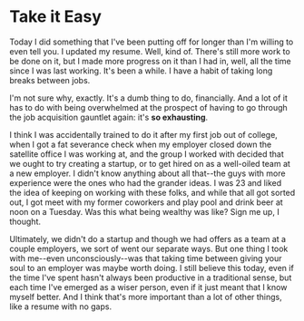 # Take it Easy

Today I did something that I've been putting off for longer than I'm willing to
even tell you. I updated my resume. Well, kind of. There's still more work to
be done on it, but I made more progress on it than I had in, well, all the time
since I was last working. It's been a while. I have a habit of taking long
breaks between jobs.

I'm not sure why, exactly. It's a dumb thing to do, financially. And a lot of
it has to do with being overwhelmed at the prospect of having to go through the
job acquisition gauntlet again: it's **so exhausting**. 

I think I was accidentally trained to do it after my first job out of college,
when I got a fat severance check when my employer closed down the satellite
office I was working at, and the group I worked with decided that we ought to
try creating a startup, or to get hired on as a well-oiled team at a new
employer. I didn't know anything about all that--the guys with more experience
were the ones who had the grander ideas. I was 23 and liked the idea of keeping
on working with these folks, and while that all got sorted out, I got meet with
my former coworkers and play pool and drink beer at noon on a Tuesday. Was this
what being wealthy was like? Sign me up, I thought.

Ultimately, we didn't do a startup and though we had offers as a team at a
couple employers, we sort of went our separate ways. But one thing I took with
me--even unconsciously--was that taking time between giving your soul to an
employer was maybe worth doing. I still believe this today, even if the time
I've spent hasn't always been productive in a traditional sense, but each time
I've emerged as a wiser person, even if it just meant that I know myself
better. And I think that's more important than a lot of other things, like a
resume with no gaps.
